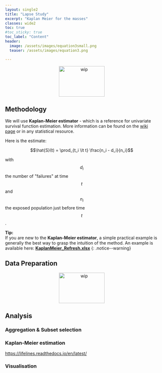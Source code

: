 ```yaml
---
layout: single2
title: "Lapse Study"
excerpt: "Kaplan Meier for the masses"
classes: wide2
toc: true
#toc_sticky: true
toc_label: "Content"
header:
  image: /assets/images/equation3small.png
  teaser: /assets/images/equation3.png

---
```


<div>
 <p align="center">
   <img src="{{site.baseurl}}/assets/images/wip_small.jpg" alt="wip"
 	   title="Under Construction" width="150" height="100" />
 </p>
</div>


## Methodology

We will use **Kaplan-Meier estimator** - which is a reference for univariate survival function estimation. More information can be found on the [wiki page](https://en.wikipedia.org/wiki/Kaplan%E2%80%93Meier_estimator) or in any statistical resource.

Here is the estimate:   

$$\hat{S}(t) = \prod_{t_i \lt t} \frac{n_i - d_i}{n_i}$$   

with $$d_i$$ the number of "failures" at time $$t$$ and $$n_i$$ the exposed population just before time $$t$$.

**Tip:**   
If you are new to the **Kaplan-Meier estimator**, a simple practical example is generally the best way to grasp the intuition of the method. An example is available here: [**KaplanMeier_Refresh.xlsx**](https://github.com/pascal-winter/actuarial-tools/tree/master/2.DOCS)
{: .notice--warning}



## Data Preparation

<div>
 <p align="center">
   <img src="{{site.baseurl}}/assets/images/wip_small.jpg" alt="wip"
 	   title="Under Construction" width="150" height="100" />
 </p>
</div>


## Analysis

### Aggregation & Subset selection



### Kaplan-Meier estimation
https://lifelines.readthedocs.io/en/latest/


### Visualisation
